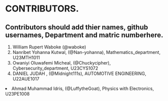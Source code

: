 # CONTRIBUTORS.
## Contributors should add thier names, github usernames, Department and matric numberhere.
<ol>
<li>William Rupert Waboke (@waboke)
<li>Nanribet Yohanna Kutwal, (@Nan-yohanna), Mathematics_department, U23MTH1011</li>
<li>Owaniyi Oluwafemi Micheal, (@Chuckycipher), Cybersecurity_department, U23CYS1072</li>
  <li>DANIEL JUDAH , (@Midnight111s), AUTOMOTIVE ENGINEERING, U22AUE1017</li>
</ol>
<li>Ahmad Muhammad Idris, (@LuffytheGoat), Physics with Electronics, U23PE1008</li>
